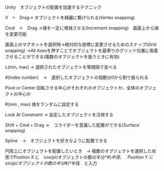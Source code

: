 Unity　オブジェクトの配置を加速するテクニック

V　+　Drag→ オブジェクトを綺麗に繋げられる(Vertex snapping)

Cmd　＋　Drag →値を一定に増減させる(Increment snapping)　画面上から値を変更可能

画面上のマグネットを選択時→絶対的な座標に変更させるためのスナップ(Grid snapping)
→All Axesを押すことでオブジェクトを最寄りのグリッド位置に吸着させることができる(複数のオブジェクトを扱うときに有効)

L(min, max) → 選択されたオブジェクトを等間隔で並べる

#(index number)　→　選択したオブジェクトの個数分0から割り振られる

Pivot  or   Center   回転させる中心がそれぞれのオブジェクトか、全体のオブジェクトの中心か

R(min , max) 値をランダムに設定する

Look At Constraint  → 設定したオブジェクトを注視する

Shift  +  Cmd  +  Drag  →　コライダーを意識した配置ができる(Surface snapping)

Spline　→　オブジェクトを好きなように配置できる

円周上にオブジェクトを配置したいとき　→ 複数のオブジェクトを選択した状態でPosition X に　cos(pi/オブジェクトの数の半分*#)*半径、　
Position Y に　sin(pi/オブジェクトの数の半分*#)*半径　と入力
